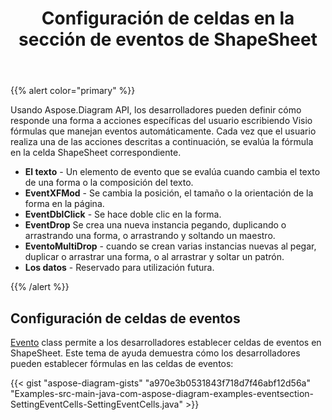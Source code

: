 ﻿---
title: Configuración de celdas en la sección de eventos de ShapeSheet
type: docs
weight: 10
url: /es/java/setting-cells-in-the-event-section-of-shapesheet/
---
{{% alert color="primary" %}} 

Usando Aspose.Diagram API, los desarrolladores pueden definir cómo responde una forma a acciones específicas del usuario escribiendo Visio fórmulas que manejan eventos automáticamente. Cada vez que el usuario realiza una de las acciones descritas a continuación, se evalúa la fórmula en la celda ShapeSheet correspondiente.

- **El texto** - Un elemento de evento que se evalúa cuando cambia el texto de una forma o la composición del texto.
- **EventXFMod** - Se cambia la posición, el tamaño o la orientación de la forma en la página.
- **EventDblClick** - Se hace doble clic en la forma.
- **EventDrop** Se crea una nueva instancia pegando, duplicando o arrastrando una forma, o arrastrando y soltando un maestro.
- **EventoMultiDrop** - cuando se crean varias instancias nuevas al pegar, duplicar o arrastrar una forma, o al arrastrar y soltar un patrón.
- **Los datos** - Reservado para utilización futura.

{{% /alert %}} 
## **Configuración de celdas de eventos**
[Evento](https://reference.aspose.com/diagram/java/com.aspose.diagram/event) class permite a los desarrolladores establecer celdas de eventos en ShapeSheet. Este tema de ayuda demuestra cómo los desarrolladores pueden establecer fórmulas en las celdas de eventos:

{{< gist "aspose-diagram-gists" "a970e3b0531843f718d7f46abf12d56a" "Examples-src-main-java-com-aspose-diagram-examples-eventsection-SettingEventCells-SettingEventCells.java" >}}
